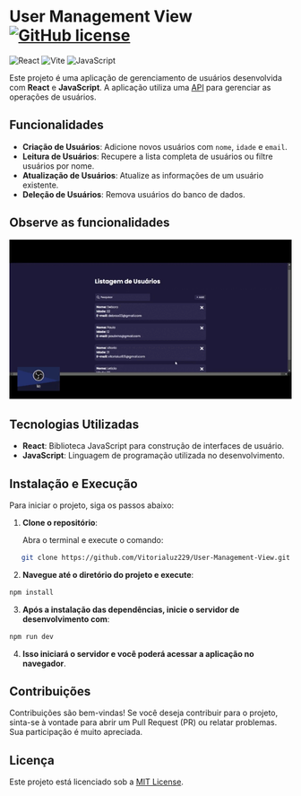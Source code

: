 # User Management View                    [![GitHub license](https://img.shields.io/github/license/Naereen/StrapDown.js.svg)](https://github.com/Naereen/StrapDown.js/blob/master/LICENSE)

![React](https://img.shields.io/badge/react-%2320232a.svg?style=for-the-badge&logo=react&logoColor=%2361DAFB)
![Vite](https://img.shields.io/badge/vite-%23646CFF.svg?style=for-the-badge&logo=vite&logoColor=white)
![JavaScript](https://img.shields.io/badge/javascript-%23323330.svg?style=for-the-badge&logo=javascript&logoColor=%23F7DF1E)

Este projeto é uma aplicação de gerenciamento de usuários desenvolvida com **React** e **JavaScript**. A aplicação utiliza uma [API](https://github.com/Vitorialuz229/User-Management-API.git) para gerenciar as operações de usuários.

## Funcionalidades

- **Criação de Usuários**: Adicione novos usuários com `nome`, `idade` e `email`.
- **Leitura de Usuários**: Recupere a lista completa de usuários ou filtre usuários por nome.
- **Atualização de Usuários**: Atualize as informações de um usuário existente.
- **Deleção de Usuários**: Remova usuários do banco de dados.

## Observe as funcionalidades

![Video de NodeJs](./src/aseats/Node-Video-Users.gif)

## Tecnologias Utilizadas

- **React**: Biblioteca JavaScript para construção de interfaces de usuário.
- **JavaScript**: Linguagem de programação utilizada no desenvolvimento.

## Instalação e Execução

Para iniciar o projeto, siga os passos abaixo:

1. **Clone o repositório**:
   
   Abra o terminal e execute o comando:

```bash
   git clone https://github.com/Vitorialuz229/User-Management-View.git
```

2. **Navegue até o diretório do projeto e execute**:

```bash
npm install
```

3. **Após a instalação das dependências, inicie o servidor de desenvolvimento com**:

```bash
npm run dev
```

4. **Isso iniciará o servidor e você poderá acessar a aplicação no navegador**.

## Contribuições

Contribuições são bem-vindas! Se você deseja contribuir para o projeto, sinta-se à vontade para abrir um Pull Request (PR) ou relatar problemas. Sua participação é muito apreciada.

## Licença

Este projeto está licenciado sob a [MIT License](LICENSE).

